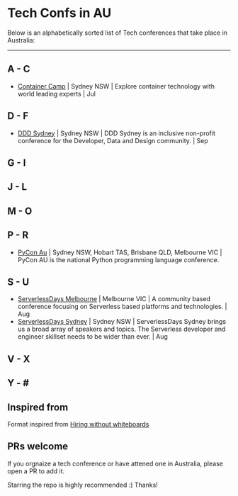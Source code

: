 # Tech Confs in AU

Below is an alphabetically sorted list of Tech conferences that take place in Australia:

---

## A - C

* [Container Camp](https://2019.container.camp/au/) | Sydney NSW | Explore container technology with world leading experts | Jul

## D - F

* [DDD Sydney](https://www.dddsydney.com.au/) | Sydney NSW | DDD Sydney is an inclusive non-profit conference for the Developer, Data and Design community. | Sep

## G - I

## J - L

## M - O

## P - R
* [PyCon Au](https//pycon-au.org) | Sydney NSW, Hobart TAS, Brisbane QLD, Melbourne VIC | PyCon AU is the national Python programming language conference.


## S - U

* [ServerlessDays Melbourne](https://www.serverlessdays.me) | Melbourne VIC | A community based conference focusing on Serverless based platforms and technologies. |  Aug
* [ServerlessDays Sydney](https://sydney.serverlessdays.io/) | Sydney NSW | ServerlessDays Sydney brings us a broad array of speakers and topics. The Serverless developer and engineer skillset needs to be wider than ever. | Aug

## V - X

## Y - \#

## Inspired from

Format inspired from [Hiring without whiteboards](https://github.com/poteto/hiring-without-whiteboards)

## PRs welcome

If you orgnaize a tech conference or have attened one in Australia, please open a PR to add it. 

Starring the repo is highly recommended :) Thanks!
